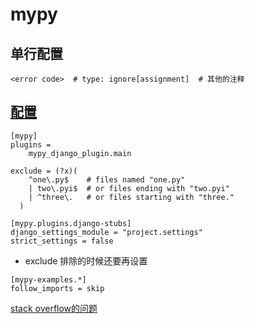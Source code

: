 # mypy

## 单行配置
```
<error code>  # type: ignore[assignment]  # 其他的注释
```

## [配置](https://mypy.readthedocs.io/en/stable/config_file.html)
```
[mypy]
plugins =
    mypy_django_plugin.main

exclude = (?x)(
    ^one\.py$    # files named "one.py"
    | two\.pyi$  # or files ending with "two.pyi"
    | ^three\.   # or files starting with "three."
  )

[mypy.plugins.django-stubs]
django_settings_module = "project.settings"
strict_settings = false
```

* exclude
排除的时候还要再设置
```
[mypy-examples.*]
follow_imports = skip
```
[stack overflow的问题](https://stackoverflow.com/questions/67130900/why-is-mypy-checking-files-that-ive-excluded)
